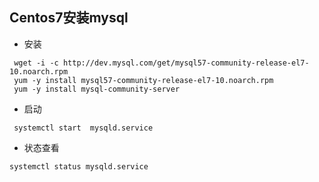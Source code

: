 ## Centos7安装mysql

* 安装

```
 wget -i -c http://dev.mysql.com/get/mysql57-community-release-el7-10.noarch.rpm
 yum -y install mysql57-community-release-el7-10.noarch.rpm
 yum -y install mysql-community-server
```

* 启动

```
 systemctl start  mysqld.service
```

* 状态查看

```
systemctl status mysqld.service
```



